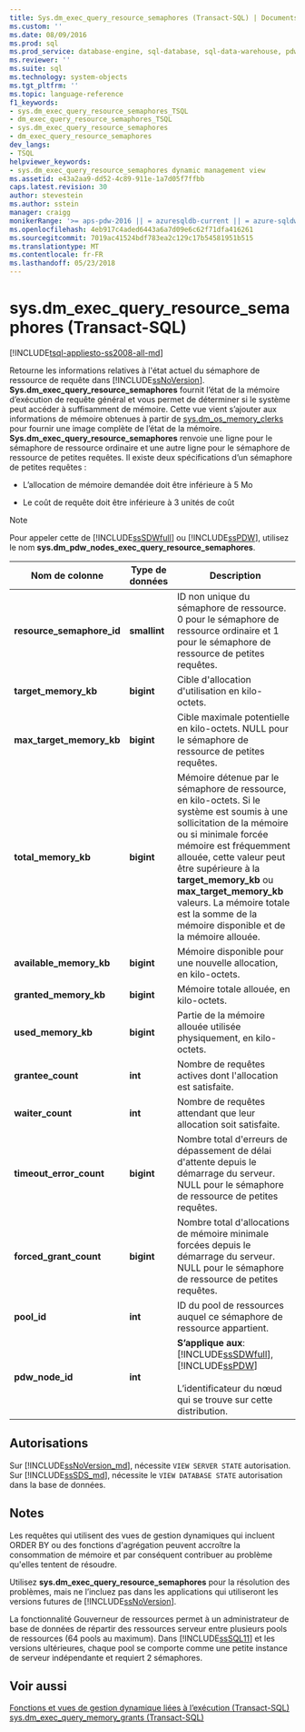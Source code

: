 ```yaml
---
title: Sys.dm_exec_query_resource_semaphores (Transact-SQL) | Documents Microsoft
ms.custom: ''
ms.date: 08/09/2016
ms.prod: sql
ms.prod_service: database-engine, sql-database, sql-data-warehouse, pdw
ms.reviewer: ''
ms.suite: sql
ms.technology: system-objects
ms.tgt_pltfrm: ''
ms.topic: language-reference
f1_keywords:
- sys.dm_exec_query_resource_semaphores_TSQL
- dm_exec_query_resource_semaphores_TSQL
- sys.dm_exec_query_resource_semaphores
- dm_exec_query_resource_semaphores
dev_langs:
- TSQL
helpviewer_keywords:
- sys.dm_exec_query_resource_semaphores dynamic management view
ms.assetid: e43a2aa9-dd52-4c89-911e-1a7d05f7ffbb
caps.latest.revision: 30
author: stevestein
ms.author: sstein
manager: craigg
monikerRange: '>= aps-pdw-2016 || = azuresqldb-current || = azure-sqldw-latest || >= sql-server-2016 || = sqlallproducts-allversions'
ms.openlocfilehash: 4eb917c4aded6443a6a7d09e6c62f71dfa416261
ms.sourcegitcommit: 7019ac41524bdf783ea2c129c17b54581951b515
ms.translationtype: MT
ms.contentlocale: fr-FR
ms.lasthandoff: 05/23/2018
---
```

# <a name="sysdmexecqueryresourcesemaphores-transact-sql"></a>sys.dm_exec_query_resource_semaphores (Transact-SQL)
[!INCLUDE[tsql-appliesto-ss2008-all-md](../../includes/tsql-appliesto-ss2008-all-md.md)]

  Retourne les informations relatives à l'état actuel du sémaphore de ressource de requête dans [!INCLUDE[ssNoVersion](../../includes/ssnoversion-md.md)]. **Sys.dm_exec_query_resource_semaphores** fournit l’état de la mémoire d’exécution de requête général et vous permet de déterminer si le système peut accéder à suffisamment de mémoire. Cette vue vient s’ajouter aux informations de mémoire obtenues à partir de [sys.dm_os_memory_clerks](../../relational-databases/system-dynamic-management-views/sys-dm-os-memory-clerks-transact-sql.md) pour fournir une image complète de l’état de la mémoire. **Sys.dm_exec_query_resource_semaphores** renvoie une ligne pour le sémaphore de ressource ordinaire et une autre ligne pour le sémaphore de ressource de petites requêtes. Il existe deux spécifications d’un sémaphore de petites requêtes :  
  
-   L’allocation de mémoire demandée doit être inférieure à 5 Mo  
  
-   Le coût de requête doit être inférieure à 3 unités de coût  
  
> [!NOTE]  
>  Pour appeler cette de [!INCLUDE[ssSDWfull](../../includes/sssdwfull-md.md)] ou [!INCLUDE[ssPDW](../../includes/sspdw-md.md)], utilisez le nom **sys.dm_pdw_nodes_exec_query_resource_semaphores**.  
  
|Nom de colonne|Type de données| Description|  
|-----------------|---------------|-----------------|  
|**resource_semaphore_id**|**smallint**|ID non unique du sémaphore de ressource. 0 pour le sémaphore de ressource ordinaire et 1 pour le sémaphore de ressource de petites requêtes.|  
|**target_memory_kb**|**bigint**|Cible d'allocation d'utilisation en kilo-octets.|  
|**max_target_memory_kb**|**bigint**|Cible maximale potentielle en kilo-octets. NULL pour le sémaphore de ressource de petites requêtes.|  
|**total_memory_kb**|**bigint**|Mémoire détenue par le sémaphore de ressource, en kilo-octets. Si le système est soumis à une sollicitation de la mémoire ou si minimale forcée mémoire est fréquemment allouée, cette valeur peut être supérieure à la **target_memory_kb** ou **max_target_memory_kb** valeurs. La mémoire totale est la somme de la mémoire disponible et de la mémoire allouée.|  
|**available_memory_kb**|**bigint**|Mémoire disponible pour une nouvelle allocation, en kilo-octets.|  
|**granted_memory_kb**|**bigint**|Mémoire totale allouée, en kilo-octets.|  
|**used_memory_kb**|**bigint**|Partie de la mémoire allouée utilisée physiquement, en kilo-octets.|  
|**grantee_count**|**int**|Nombre de requêtes actives dont l'allocation est satisfaite.|  
|**waiter_count**|**int**|Nombre de requêtes attendant que leur allocation soit satisfaite.|  
|**timeout_error_count**|**bigint**|Nombre total d'erreurs de dépassement de délai d'attente depuis le démarrage du serveur. NULL pour le sémaphore de ressource de petites requêtes.|  
|**forced_grant_count**|**bigint**|Nombre total d'allocations de mémoire minimale forcées depuis le démarrage du serveur. NULL pour le sémaphore de ressource de petites requêtes.|  
|**pool_id**|**int**|ID du pool de ressources auquel ce sémaphore de ressource appartient.|  
|**pdw_node_id**|**int**|**S’applique aux**: [!INCLUDE[ssSDWfull](../../includes/sssdwfull-md.md)], [!INCLUDE[ssPDW](../../includes/sspdw-md.md)]<br /><br /> L’identificateur du nœud qui se trouve sur cette distribution.|  
  
## <a name="permissions"></a>Autorisations  

Sur [!INCLUDE[ssNoVersion_md](../../includes/ssnoversion-md.md)], nécessite `VIEW SERVER STATE` autorisation.   
Sur [!INCLUDE[ssSDS_md](../../includes/sssds-md.md)], nécessite le `VIEW DATABASE STATE` autorisation dans la base de données.   
  
## <a name="remarks"></a>Notes  
 Les requêtes qui utilisent des vues de gestion dynamiques qui incluent ORDER BY ou des fonctions d'agrégation peuvent accroître la consommation de mémoire et par conséquent contribuer au problème qu'elles tentent de résoudre.  
  
 Utilisez **sys.dm_exec_query_resource_semaphores** pour la résolution des problèmes, mais ne l’incluez pas dans les applications qui utiliseront les versions futures de [!INCLUDE[ssNoVersion](../../includes/ssnoversion-md.md)].  
  
 La fonctionnalité Gouverneur de ressources permet à un administrateur de base de données de répartir des ressources serveur entre plusieurs pools de ressources (64 pools au maximum). Dans [!INCLUDE[ssSQL11](../../includes/sssql11-md.md)] et les versions ultérieures, chaque pool se comporte comme une petite instance de serveur indépendante et requiert 2 sémaphores.  
  
## <a name="see-also"></a>Voir aussi  
 [Fonctions et vues de gestion dynamique liées à l’exécution &#40;Transact-SQL&#41;](../../relational-databases/system-dynamic-management-views/execution-related-dynamic-management-views-and-functions-transact-sql.md)   
 [sys.dm_exec_query_memory_grants &#40;Transact-SQL&#41;](../../relational-databases/system-dynamic-management-views/sys-dm-exec-query-memory-grants-transact-sql.md)  
  
  


